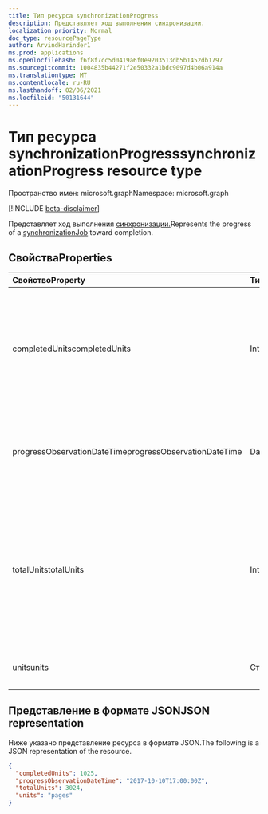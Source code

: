 ```yaml
---
title: Тип ресурса synchronizationProgress
description: Представляет ход выполнения синхронизации.
localization_priority: Normal
doc_type: resourcePageType
author: ArvindHarinder1
ms.prod: applications
ms.openlocfilehash: f6f8f7cc5d0419a6f0e9203513db5b1452db1797
ms.sourcegitcommit: 1004835b44271f2e50332a1bdc9097d4b06a914a
ms.translationtype: MT
ms.contentlocale: ru-RU
ms.lasthandoff: 02/06/2021
ms.locfileid: "50131644"
---
```

# <a name="synchronizationprogress-resource-type"></a><span data-ttu-id="25b75-103">Тип ресурса synchronizationProgress</span><span class="sxs-lookup"><span data-stu-id="25b75-103">synchronizationProgress resource type</span></span>

<span data-ttu-id="25b75-104">Пространство имен: microsoft.graph</span><span class="sxs-lookup"><span data-stu-id="25b75-104">Namespace: microsoft.graph</span></span>

[!INCLUDE [beta-disclaimer](../../includes/beta-disclaimer.md)]

<span data-ttu-id="25b75-105">Представляет ход выполнения [синхронизации.](synchronization-synchronizationjob.md)</span><span class="sxs-lookup"><span data-stu-id="25b75-105">Represents the progress of a [synchronizationJob](synchronization-synchronizationjob.md) toward completion.</span></span>

## <a name="properties"></a><span data-ttu-id="25b75-106">Свойства</span><span class="sxs-lookup"><span data-stu-id="25b75-106">Properties</span></span>

| <span data-ttu-id="25b75-107">Свойство</span><span class="sxs-lookup"><span data-stu-id="25b75-107">Property</span></span>                              | <span data-ttu-id="25b75-108">Тип</span><span class="sxs-lookup"><span data-stu-id="25b75-108">Type</span></span>      | <span data-ttu-id="25b75-109">Описание</span><span class="sxs-lookup"><span data-stu-id="25b75-109">Description</span></span>    |
|:--------------------------------------|:----------|:---------------|
|<span data-ttu-id="25b75-110">completedUnits</span><span class="sxs-lookup"><span data-stu-id="25b75-110">completedUnits</span></span>|<span data-ttu-id="25b75-111">Int32</span><span class="sxs-lookup"><span data-stu-id="25b75-111">Int32</span></span>|<span data-ttu-id="25b75-112">Числитель соотношения хода выполнения; количество уже обработанных единиц изменений.</span><span class="sxs-lookup"><span data-stu-id="25b75-112">The numerator of a progress ratio; the number of units of changes already processed.</span></span>|
|<span data-ttu-id="25b75-113">progressObservationDateTime</span><span class="sxs-lookup"><span data-stu-id="25b75-113">progressObservationDateTime</span></span>|<span data-ttu-id="25b75-114">DateTimeOffset</span><span class="sxs-lookup"><span data-stu-id="25b75-114">DateTimeOffset</span></span>|<span data-ttu-id="25b75-115">Время наблюдения за ходом выполнения как смещение в минутах от времени в UTC.</span><span class="sxs-lookup"><span data-stu-id="25b75-115">The time of a progress observation as an offset in minutes from UTC.</span></span>|
|<span data-ttu-id="25b75-116">totalUnits</span><span class="sxs-lookup"><span data-stu-id="25b75-116">totalUnits</span></span>|<span data-ttu-id="25b75-117">Int32</span><span class="sxs-lookup"><span data-stu-id="25b75-117">Int32</span></span>|<span data-ttu-id="25b75-118">Коэффициент выполнения; количество единиц изменений, которые необходимо обработать для выполнения синхронизации.</span><span class="sxs-lookup"><span data-stu-id="25b75-118">The denominator of a progress ratio; a number of units of changes to be processed to accomplish synchronization.</span></span>|
|<span data-ttu-id="25b75-119">units</span><span class="sxs-lookup"><span data-stu-id="25b75-119">units</span></span>|<span data-ttu-id="25b75-120">Строка</span><span class="sxs-lookup"><span data-stu-id="25b75-120">String</span></span>|<span data-ttu-id="25b75-121">Необязательное описание единиц.</span><span class="sxs-lookup"><span data-stu-id="25b75-121">An optional description of the units.</span></span>|

<!-- The troubleshootingUrl property is missing a description -->

## <a name="json-representation"></a><span data-ttu-id="25b75-122">Представление в формате JSON</span><span class="sxs-lookup"><span data-stu-id="25b75-122">JSON representation</span></span>

<span data-ttu-id="25b75-123">Ниже указано представление ресурса в формате JSON.</span><span class="sxs-lookup"><span data-stu-id="25b75-123">The following is a JSON representation of the resource.</span></span>

<!-- {
  "blockType": "resource",
  "optionalProperties": [

  ],
  "@odata.type": "microsoft.graph.synchronizationProgress"
}-->

```json
{
  "completedUnits": 1025,
  "progressObservationDateTime": "2017-10-10T17:00:00Z",
  "totalUnits": 3024,
  "units": "pages"
}

```

<!-- uuid: 15571993-7e2f-4842-84d5-01ceb67cdc05
20185-08-14 22:30:00 UTC -->
<!--
{
  "type": "#page.annotation",
  "description": "synchronizationProcess resource",
  "keywords": "",
  "section": "documentation",
  "tocPath": "",
  "suppressions": []
}
-->


